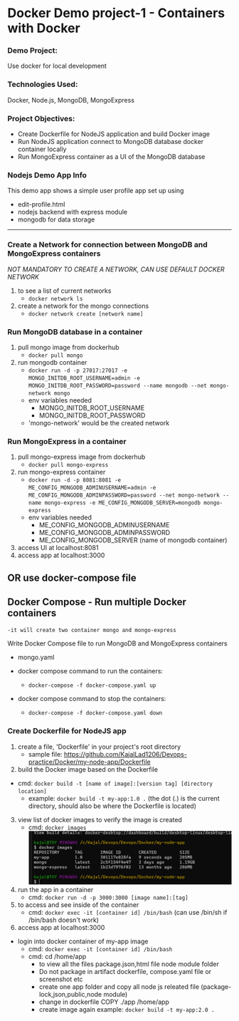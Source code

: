 # Docker Demo project-1 - Containers with Docker

### Demo Project:
Use docker for local development

### Technologies Used:
Docker, Node.js, MongoDB, MongoExpress

### Project Objectives:
- Create Dockerfile for NodeJS application and build Docker image
- Run NodeJS application connect to MongoDB database docker container locally
- Run MongoExpress container as a UI of the MongoDB database

### Nodejs Demo App Info
This demo app shows a simple user profile app set up using 
- edit-profile.html 
- nodejs backend with express module
- mongodb for data storage
---
### Create a Network for connection between MongoDB and MongoExpress containers
*NOT MANDATORY TO CREATE A NETWORK, CAN USE DEFAULT DOCKER NETWORK*
1. to see a list of current networks
    - `docker network ls`
2. create a network for the mongo connections
    - `docker network create [network name]`

### Run MongoDB database in a container
1. pull mongo image from dockerhub
    - `docker pull mongo`
2. run mongodb container
    - `docker run -d -p 27017:27017 -e MONGO_INITDB_ROOT_USERNAME=admin -e MONGO_INITDB_ROOT_PASSWORD=password --name mongodb --net mongo-network mongo`
    - env variables needed
        - MONGO_INITDB_ROOT_USERNAME
        - MONGO_INITDB_ROOT_PASSWORD
    - 'mongo-network' would be the created network

### Run MongoExpress in a container
1. pull mongo-express image from dockerhub
    - `docker pull mongo-express`
2. run mongo-express container
    - `docker run -d -p 8081:8081 -e ME_CONFIG_MONGODB_ADMINUSERNAME=admin -e ME_CONFIG_MONGODB_ADMINPASSWORD=password --net mongo-network --name mongo-express -e ME_CONFIG_MONGODB_SERVER=mongodb mongo-express`
    - env variables needed
        - ME_CONFIG_MONGODB_ADMINUSERNAME
        - ME_CONFIG_MONGODB_ADMINPASSWORD
        - ME_CONFIG_MONGODB_SERVER (name of mongodb container)
3. access UI at localhost:8081
4. access app at localhost:3000


## OR use docker-compose file 
## Docker Compose - Run multiple Docker containers
    -it will create two container mongo and mongo-express
Write Docker Compose file to run MongoDB and MongoExpress containers
- mongo.yaml 

- docker compose command to run the containers:
    - `docker-compose -f docker-compose.yaml up`
- docker compose command to stop the containers:
    - `docker-compose -f docker-compose.yaml down`

### Create Dockerfile for NodeJS app
1. create a file, 'Dockerfile' in your project's root directory
    - sample file: https://github.com/KajalLad1206/Devops-practice/Docker/my-node-app/Dockerfile
2. build the Docker image based on the Dockerfile
 - cmd: `docker build -t [name of image]:[version tag] [directory location]`
    - example: `docker build -t my-app:1.0 .` (the dot (.) is the current directory, should 
    also be where the Dockerfile is located)
3. view list of docker images to verify the image is created
    - cmd: `docker images`
    ![alt text](<Screenshot 2025-04-18 034053.png>)
4. run the app in a container
    - cmd: `docker run -d -p 3000:3000 [image name]:[tag]`
5. to access and see inside of the container
    - cmd: `docker exec -it [container id] /bin/bash` (can use /bin/sh if /bin/bash doesn't work)
6. access app at localhost:3000

- login into docker container of my-app image
    - cmd: `docker exec -it [container id] /bin/bash`
    - cmd: cd /home/app  
        - to view all the files package.json,html file node module folder 
        - Do not package in artifact dockerfile, compose.yaml file or screenshot etc
        - create one app folder and copy all node js releated file (package-lock,json,public,node module)
        - change in dockerfile 
            COPY ./app /home/app
        - create image again 
            example: `docker build -t my-app:2.0 .`